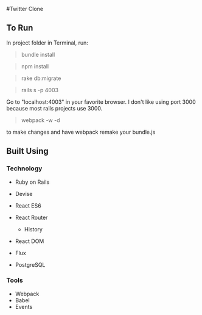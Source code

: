 #Twitter Clone

## To Run

In project folder in Terminal, run:

> bundle install

> npm install

> rake db:migrate

> rails s -p 4003

Go to "localhost:4003" in your favorite browser. I don't like using port 3000 because most rails projects use 3000.

> webpack -w -d

to make changes and have webpack remake your bundle.js

## Built Using

### Technology
* Ruby on Rails

 * Devise

* React ES6

 * React Router
 
     * History

 * React DOM

* Flux
* PostgreSQL

### Tools

* Webpack
* Babel
* Events
